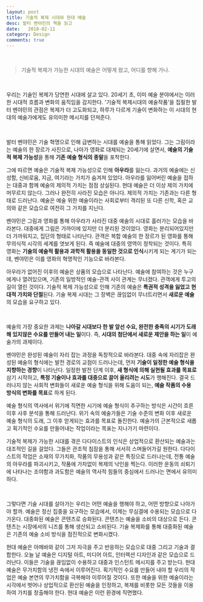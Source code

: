 ```yaml
---
layout: post
title: 기술적 복제 시대와 현대 예술
desc: 발터 벤야민의 책을 읽고
date:   2018-02-11
category: Design
comments: true
---
```


<br/>

> 기술적 복제가 가능한 시대의 예술은 어떻게 왔고, 어디를 향해 가나.

<br/>

우리는 기술인 복제가 당연한 시대에 살고 있다. 20세기 초, 이미 예술 분야에서는 이러한 시대적 흐름과 변화의 움직임을 감지한다. '기술적 복제시대의 예술작품'을 집필한 발터 벤야민의 관점은 복제가 더 고도화되고, 하루가 다르게 기술이 변화하는 이 시대의 현대의 예술가에게도 유의미한 메시지를 던져준다.

<br/>

발터 벤야민은 기술 혁명으로 인해 급변하는 시대를 예술을 통해 읽었다. 그는 그림이라는 예술의 한 장르가 사진으로, 나아가 영화로 대체되는 20세기에 살면서, **예술의 기술적 복제 가능성**을 통해 **기존 예술 형식의 종말**을 포착한다.

그에 따르면 예술은 기술적 복제 가능성으로 인해 **아우라**를 잃는다. 과거의 예술에는 신성함, 신비로움, 지금, 여기라는 가치가 숨겨져 있었다. 아우라를 잃어버린 예술을 접하는 대중과 함께 예술의 제의적 가치는 점점 상실된다. 현대 예술은 더 이상 제의 가치에 머무르지 않는다. 그러나 완전히 사라진 모습은 아니다. 제의적 가치는 기존과는 다른 형태로 드러난다. 예술은 예술 위한 예술이라는 사회로부터 격리된 또 다른 신학, 혹은 교의와 같은 모습으로 여전히 그 가치를 지닌다.

벤야민은 그림과 영화를 통해 아우라가 사라진 대중 예술의 시대로 흘러가는 모습을 바라본다. 대중에게 그림은 가까이에 있지만 더 분리된 것이었다. 영화는 분리되어있지만 더 가까워지고, 집단의 형태로 나타난다. 관객은 복합 예술의 한 장르가 된 영화를 통해 무의식적 시각의 세계를 엿보게 된다. 즉 예술에 대중의 영역이 정착되는 것이다. 특히 영화는 **기술의 예술적 활용과 과학적 활용을 동일한 것으로 인식**시키게 되는 계기가 되는데, 벤야민은 이를 영화의 혁명적인 기능으로 바라본다.

아우라가 없어진 이후의 예술은 상품의 모습으로 나타난다. 예술에 참여하는 것은 누구에게나 열려있으며, 기존의 일방적인 예술-관객 사이 관계는 무너졌다. 관객에게 투고의 길이 열린 것이다. 기술적 복제 가능성으로 인해 기존의 예술은 **특권적 성격을 잃었고** **현대적 가치와 단절**된다. 기술 복제 시대는 그 장벽은 끊임없이 무너트리면서 **새로운 예술**의 모습을 요구하고 있다.

<br/>

예술의 가장 중요한 과제는 **나아갈 시대보다 한 발 앞선 수요, 완전한 충족의 시기가 도래해 있지않은 수요를 만들어 내는 일**이다. 즉, **시대의 첨단에서 새로운 제안을 하는 일**이 예술가의 과제이다.

벤야민은 완성된 예술이 자리 잡는 과정을 독창적으로 바라본다. 대중 속에 자리잡은 완성된 예술의 형식에는 발전 경로의 교점이 드러나는데, 먼저 **기술이 일정한 예술 형식을 지향하는 경향**이 나타난다. 일정한 발전 단계 이후, **새 형식에 의해 실현될 효과를 목표로** 삼기 시작하고, **특정 기술이나 효과를 대중으로 끌어 올리려는 시도**가 행해진다. 결국 드러나지 않는 사회적 변화들이 새로운 예술 형식을 위해 도움이 되는, **예술 작품의 수용 방식의 변화를 목표**로 하게 된다.

예술 형식의 역사에서 위기에 직면한 시기에 예술 형식이 추구하는 방식은 시간이 흐른 이후 사후 분석을 통해 드러난다. 위기 속의 예술가들은 기술 수준의 변화 이후 새로운 예술 형식의 도래, 그 이후 얻게되는 효과를 목표로 돌진한다. 예술가의 근본적으로 새롭고 획기적인 수요를 만들어내는 작업이라는 목표는 지나가기 마련이다.

기술적 복제가 가능한 시대를 겪은 다다이스트의 인식은 상업적으로 환산되는 예술과는 대조적인 길을 걸었다. 그들은 관조적 침잠을 통해 서서히 스며들어가길 원한다. 다다이스트의 작업은 소재의 무가치화, 작품의 무용성과 같은 특징으로 드러나는데, 전통 예술의 아우라를 파괴시키고, 작품에 가차없이 복제의 낙인을 찍는다. 이러한 운동의 쇠퇴기에 나타나는 조야함과 과도함은 예술의 역사적 힘들의 중심에서 드러나는 면에서 유의미하다.

<br/>

그렇다면 기술 시대를 살아가는 우리는 어떤 예술을 행해야 하고, 어떤 방향으로 나아가야 할까. 예술은 정신 집중을 요구하는 모습에서, 이제는 무심결에 수용되는 모습으로 다가온다. 대중화된 예술은 콘텐츠로 승화된다. 콘텐츠는 예술을 소비의 대상으로 든다. 콘텐츠는 시장에서의 니즈를 통해 생산되고 소비된다. 기술 복제화를 통해 대중화된 예술은 기존의 예술 소비 방식을 점진적으로 변화시켰다.

현대 예술은 아메바와 같이 그저 자극을 주고 반응하는 모습으로 대중 그리고 기술과 결합한다.  오늘 날 예술은 디지털 아트, 미디어 아트, 인터렉션 디자인과 같은 모습으로 드러난다. 이들은 기술을 끊임없이 수용하고 대중과 인스턴트 메시지를 주고 받는다. 현대 예술은 무가치함의 냉전 속에서 이루어진다. 획기적인 수요를 만들어 내야 할 우리의 작업은 예술 본연의 무가치함을 극복해야 이루어질 것이다. 또한 예술을 위한 예술이라는 시각에서 벗어나 상업적으로 환산된 예술을 인정하고, 복제를 비롯한 모든 것들을 이용하여 가치를 창출해야 한다. 현대 예술은 이런 환경에 직면했다.
